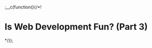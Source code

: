 
;__c(function(){/*!

# Is Web Development Fun? (Part 3)



[//]: # (@~|blog/is-webdev-fun/part-3|~@)

*/});
